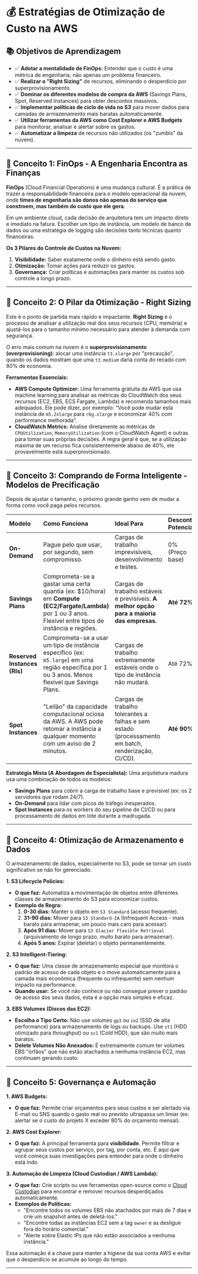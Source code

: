 # 💰 Estratégias de Otimização de Custo na AWS

## 📚 **Objetivos de Aprendizagem**

-   ✅ **Adotar a mentalidade de FinOps:** Entender que o custo é uma métrica de engenharia, não apenas um problema financeiro.
-   ✅ **Realizar o "Right Sizing"** de recursos, eliminando o desperdício por superprovisionamento.
-   ✅ **Dominar os diferentes modelos de compra da AWS** (Savings Plans, Spot, Reserved Instances) para obter descontos massivos.
-   ✅ **Implementar políticas de ciclo de vida no S3** para mover dados para camadas de armazenamento mais baratas automaticamente.
-   ✅ **Utilizar ferramentas da AWS como Cost Explorer e AWS Budgets** para monitorar, analisar e alertar sobre os gastos.
-   ✅ **Automatizar a limpeza** de recursos não utilizados (os "zumbis" da nuvem).

---

## 🎯 **Conceito 1: FinOps - A Engenharia Encontra as Finanças**

**FinOps** (Cloud Financial Operations) é uma mudança cultural. É a prática de trazer a responsabilidade financeira para o modelo operacional da nuvem, onde **times de engenharia são donos não apenas do serviço que constroem, mas também do custo que ele gera**.

Em um ambiente cloud, cada decisão de arquitetura tem um impacto direto e imediato na fatura. Escolher um tipo de instância, um modelo de banco de dados ou uma estratégia de logging são decisões tanto técnicas quanto financeiras.

**Os 3 Pilares do Controle de Custos na Nuvem:**

1.  **Visibilidade:** Saber exatamente onde o dinheiro está sendo gasto.
2.  **Otimização:** Tomar ações para reduzir os gastos.
3.  **Governança:** Criar políticas e automações para manter os custos sob controle a longo prazo.

---

## 🎯 **Conceito 2: O Pilar da Otimização - Right Sizing**

Este é o ponto de partida mais rápido e impactante. **Right Sizing** é o processo de analisar a utilização real dos seus recursos (CPU, memória) e ajustá-los para o tamanho mínimo necessário para atender à demanda com segurança.

O erro mais comum na nuvem é o **superprovisionamento (overprovisioning)**: alocar uma instância `t3.xlarge` por "precaução", quando os dados mostram que uma `t3.medium` daria conta do recado com 80% de economia.

**Ferramentas Essenciais:**
-   **AWS Compute Optimizer:** Uma ferramenta gratuita da AWS que usa machine learning para analisar as métricas do CloudWatch dos seus recursos (EC2, EBS, ECS Fargate, Lambda) e recomenda tamanhos mais adequados. Ele pode dizer, por exemplo: "Você pode mudar esta instância de `m5.2xlarge` para `r6g.xlarge` e economizar 40% com performance melhorada".
-   **CloudWatch Metrics:** Analise diretamente as métricas de `CPUUtilization`, `MemoryUtilization` (com o CloudWatch Agent) e outras para tomar suas próprias decisões. A regra geral é que, se a utilização máxima de um recurso fica consistentemente abaixo de 40%, ele provavelmente está superprovisionado.

---

## 🎯 **Conceito 3: Comprando de Forma Inteligente - Modelos de Precificação**

Depois de ajustar o tamanho, o próximo grande ganho vem de mudar a forma como você paga pelos recursos.

| Modelo | Como Funciona | Ideal Para | Desconto Potencial |
| :--- | :--- | :--- | :--- |
| **On-Demand** | Pague pelo que usar, por segundo, sem compromisso. | Cargas de trabalho imprevisíveis, desenvolvimento e testes. | 0% (Preço base) |
| **Savings Plans** | Comprometa-se a gastar uma certa quantia (ex: $10/hora) em **Compute (EC2/Fargate/Lambda)** por 1 ou 3 anos. Flexível entre tipos de instância e regiões. | Cargas de trabalho estáveis e previsíveis. **A melhor opção para a maioria das empresas.** | **Até 72%** |
| **Reserved Instances (RIs)** | Comprometa-se a usar um tipo de instância específico (ex: `m5.large`) em uma região específica por 1 ou 3 anos. Menos flexível que Savings Plans. | Cargas de trabalho extremamente estáveis onde o tipo de instância não mudará. | Até 72% |
| **Spot Instances** | "Leilão" da capacidade computacional ociosa da AWS. A AWS pode retomar a instância a qualquer momento com um aviso de 2 minutos. | Cargas de trabalho tolerantes a falhas e sem estado (processamento em batch, renderização, CI/CD). | **Até 90%** |

**Estratégia Mista (A Abordagem de Especialista):**
Uma arquitetura madura usa uma combinação de todos os modelos:
-   **Savings Plans** para cobrir a carga de trabalho base e previsível (ex: os 2 servidores que rodam 24/7).
-   **On-Demand** para lidar com picos de tráfego inesperados.
-   **Spot Instances** para os workers do seu pipeline de CI/CD ou para processamento de dados em lote durante a madrugada.

---

## 🎯 **Conceito 4: Otimização de Armazenamento e Dados**

O armazenamento de dados, especialmente no S3, pode se tornar um custo significativo se não for gerenciado.

**1. S3 Lifecycle Policies:**
-   **O que faz:** Automatiza a movimentação de objetos entre diferentes classes de armazenamento do S3 para economizar custos.
-   **Exemplo de Regra:**
    1.  **0-30 dias:** Manter o objeto em `S3 Standard` (acesso frequente).
    2.  **31-90 dias:** Mover para `S3 Standard-IA` (Infrequent Access - mais barato para armazenar, um pouco mais caro para acessar).
    3.  **Após 91 dias:** Mover para `S3 Glacier Flexible Retrieval` (arquivamento de longo prazo, muito barato para armazenar).
    4.  **Após 5 anos:** Expirar (deletar) o objeto permanentemente.

**2. S3 Intelligent-Tiering:**
-   **O que faz:** Uma classe de armazenamento especial que monitora o padrão de acesso de cada objeto e o move automaticamente para a camada mais econômica (frequente ou infrequente) sem nenhum impacto na performance.
-   **Quando usar:** Se você não conhece ou não consegue prever o padrão de acesso dos seus dados, esta é a opção mais simples e eficaz.

**3. EBS Volumes (Discos das EC2):**
-   **Escolha o Tipo Certo:** Não use volumes `gp3` ou `io2` (SSD de alta performance) para armazenamento de logs ou backups. Use `st1` (HDD otimizado para throughput) ou `sc1` (Cold HDD), que são muito mais baratos.
-   **Delete Volumes Não Anexados:** É extremamente comum ter volumes EBS "órfãos" que não estão atachados a nenhuma instância EC2, mas continuam gerando custo.

---

## 🎯 **Conceito 5: Governança e Automação**

**1. AWS Budgets:**
-   **O que faz:** Permite criar orçamentos para seus custos e ser alertado via E-mail ou SNS quando o gasto real ou previsto ultrapassa um limiar (ex: alertar se o custo do projeto X exceder 80% do orçamento mensal).

**2. AWS Cost Explorer:**
-   **O que faz:** A principal ferramenta para **visibilidade**. Permite filtrar e agrupar seus custos por serviço, por tag, por conta, etc. É aqui que você começa suas investigações para entender para onde o dinheiro está indo.

**3. Automação de Limpeza (Cloud Custodian / AWS Lambda):**
-   **O que faz:** Crie scripts ou use ferramentas open-source como o [Cloud Custodian](https://cloudcustodian.io/) para encontrar e remover recursos desperdiçados automaticamente.
-   **Exemplos de Políticas:**
    -   "Encontre todos os volumes EBS não atachados por mais de 7 dias e crie um snapshot antes de deletá-los."
    -   "Encontre todas as instâncias EC2 sem a tag `owner` e as desligue fora do horário comercial."
    -   "Alerte sobre Elastic IPs que não estão associados a nenhuma instância."

Essa automação é a chave para manter a higiene da sua conta AWS e evitar que o desperdício se acumule ao longo do tempo.

--- 